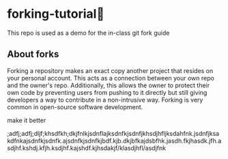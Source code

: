 # forking-tutorial🍴
This repo is used as a demo for the in-class git fork guide

## About forks
Forking a repository makes an exact copy another project that resides on your personal account. This acts as a connection between your own repo and the owner's repo. Additionally, this allows the owner to protect their own code by preventing users from pushing to it directly but still giving developers a way to contribute in a non-intrusive way. Forking is very common in open-source software development.

make it better 


;adfj;adfj;dljf;khsdfkh;dkjfnlkjsdnflajksdnfkjsdnfjkhsdjhfljksdahfnk.jsdnfjksakdfnkajsdnfkjsdnfk.ajsdnfkjsdnfkjbdf.kjb.dkjbfkajdsbfhk.jasdh.fkjhasdk.jfh.asdjhf.kshdj.kfjh.ksdjhf.kajshdf.kjhsdakjf/klasdjhfl/asdjfnk